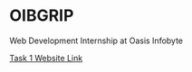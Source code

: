 # OIBGRIP
Web Development Internship at Oasis Infobyte


[Task 1 Website Link](https://crispyburgerking.netlify.app/)
